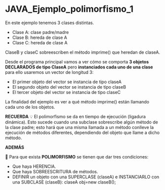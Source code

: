 # JAVA_Ejemplo_polimorfismo_1

En este ejemplo tenemos 3 clases distintas. 
- Clase A: clase padre/madre
- Clase B: hereda de clase A
- Clase C: hereda de clase A

ClaseB y claseC sobreescriben el método imprime() que heredan de claseA. 

Desde el programa principal vamos a ver cómo se comporta **3 objetos DECLARADOS de tipo ClaseA** pero **instanciados cada uno de una clase** para ello usaremos un vector de longitud 3: 

- El primer objeto del vector se instancia de tipo claseA
- El segundo objeto del vector se instancia de tipo claseB
- El tercer objeto del vector se instancia de tipo claseC

La finalidad del ejemplo es ver a qué método imprime() están llamando cada uno de los objetos. 

**RECUERDA**
💡  El polimorfismo se da en tiempo de ejecución (ligadura dinámica). Esto sucede cuando una subclase sobrescribe algún método de la clase padre; esto hará que una misma llamada a un método conlleve la ejecución de métodos diferentes, dependiendo del objeto que llame a dicho método.

**ADEMÁS**

📌 Para que exista **POLIMORFISMO** se tienen que dar tres condiciones:

- Que haya HERENCIA.
- Que haya SOBREESCRITURA de métodos.
- DEFINIR un objeto con una SUPERCLASE (claseA) e INSTANCIARLO con una SUBCLASE (claseB): claseA obj=new claseB();




